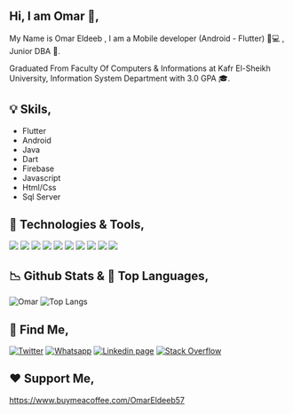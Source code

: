 ## Hi, I am Omar 👋,

 My Name is Omar Eldeeb , I am a Mobile developer (Android - Flutter) 📱💻 , Junior DBA 🧮. 
 
 Graduated From Faculty Of Computers & Informations at Kafr El-Sheikh University, Information System Department with 3.0 GPA 🎓.

## 💡 Skils, 
- Flutter 
- Android
- Java
- Dart
- Firebase 
- Javascript
- Html/Css
- Sql Server


## 🔧 Technologies & Tools,

![](https://img.shields.io/badge/Editor-VS_code-informational?style=flat&logo=visual-studio-code&logoColor=red&color=red)
![](https://img.shields.io/badge/Editor-Android_Studio-informational?style=flat&logo=android-studio&logoColor=red&color=red)
![](https://img.shields.io/badge/Code-Dart-informational?style=flat&logo=dart&logoColor=green&color=green)
![](https://img.shields.io/badge/Code-Java-informational?style=flat&logo=java&logoColor=green&color=green)
![](https://img.shields.io/badge/Code-JavaScript-informational?style=flat&logo=javascript&logoColor=green&color=green)
![](https://img.shields.io/badge/Code-html-informational?style=flat&logo=html&logoColor=green&color=green)
![](https://img.shields.io/badge/Code-css-informational?style=flat&logo=css&logoColor=green&color=green)
![](https://img.shields.io/badge/Tools-SQLite-informational?style=flat&logo=sqlite&logoColor=blue&color=blue)
![](https://img.shields.io/badge/Tools-SqlServer-informational?style=flat&logo=sqlite&logoColor=blue&color=blue)
![](https://img.shields.io/badge/Tools-firebase-informational?style=flat&logo=firebase&logoColor=blue&color=blue)



## 📉 Github Stats & 🤖 Top Languages, 

![Omar](https://github-readme-stats.vercel.app/api?username=Omar-Eldeeb98&count_private=true&show_icons=true&theme=radical)
![Top Langs](https://github-readme-stats.vercel.app/api/top-langs/?username=Omar-Eldeeb98&show_icons=true&layout=compact&&langs_count=10&theme=radical)



## 💬 Find Me,
[![Twitter](https://img.shields.io/badge/Twitter-0077B5?style=for-the-badge&logo=twitter&logoColor=white)](https://twitter.com/Omar__Eldeeb__)
[![Whatsapp](https://img.shields.io/badge/whatsapp-0077B5?style=for-the-badge&logo=whatsapp&logoColor=white)](https://wa.me/+201018341760)
[![Linkedin page](https://img.shields.io/badge/LinkedIn-0077B5?style=for-the-badge&logo=linkedin&logoColor=white)](https://www.linkedin.com/in/omar-eldeeb-60a130199/) 
[![Stack Overflow](https://img.shields.io/badge/stackoverflow-0077B5?style=for-the-badge&logo=stackoverflow&logoColor=white)](https://stackoverflow.com/users/13633632/omar-eldeeb)
  
  ## ❤️ Support Me, 
https://www.buymeacoffee.com/OmarEldeeb57
  
  
  
    
